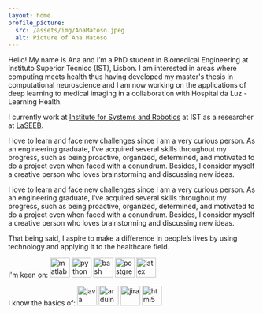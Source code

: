 ```yaml
---
layout: home
profile_picture:
  src: /assets/img/AnaMatoso.jpeg
  alt: Picture of Ana Matoso
---
```


Hello! My name is Ana and I’m a PhD student in Biomedical Engineering at Instituto Superior Técnico (IST), Lisbon. I am interested in areas where computing meets health thus having developed my master's thesis in computational neuroscience and I am now working on the applications of deep learning to medical imaging in a collaboration with Hospital da Luz - Learning Health.

I currently work at [Institute for Systems and Robotics](https://welcome.isr.tecnico.ulisboa.pt/) at IST as a researcher at [LaSEEB](https://www.laseeb.org/).

I love to learn and face new challenges since I am a very curious person. As an engineering graduate, I’ve acquired several skills throughout my progress, such as being proactive, organized, determined, and motivated to do a project even when faced with a conundrum. Besides, I consider myself a creative person who loves brainstorming and discussing new ideas.

I love to learn and face new challenges since I am a very curious person. As an engineering graduate, I’ve acquired several skills throughout my progress, such as being proactive, organized, determined, and motivated to do a project even when faced with a conundrum. Besides, I consider myself a creative person who loves brainstorming and discussing new ideas.

That being said, I aspire to make a difference in people’s lives by using technology and applying it to the healthcare field.

I'm keen on:
<img alt="matlab" width="40" src="https://cdn.jsdelivr.net/gh/devicons/devicon/icons/matlab/matlab-original.svg" /> <img alt="python" width="40" src="https://cdn.jsdelivr.net/gh/devicons/devicon/icons/python/python-original-wordmark.svg" /> <img alt="bash" width="40" src="https://cdn.jsdelivr.net/gh/devicons/devicon/icons/bash/bash-original.svg" /> <img alt="postgresql" width="40" src="https://cdn.jsdelivr.net/gh/devicons/devicon/icons/postgresql/postgresql-original-wordmark.svg" /> <img alt="latex" width="40" src="https://cdn.jsdelivr.net/gh/devicons/devicon/icons/latex/latex-original.svg" />

I know the basics of: 
<img alt="java" width="40" src="https://cdn.jsdelivr.net/gh/devicons/devicon/icons/java/java-original-wordmark.svg" /> <img alt="arduino" width="40" src="https://cdn.jsdelivr.net/gh/devicons/devicon/icons/arduino/arduino-original-wordmark.svg" /> <img alt="jira" width="40" src="https://cdn.jsdelivr.net/gh/devicons/devicon/icons/jira/jira-original-wordmark.svg" /> <img alt="html5" width="40" src="https://cdn.jsdelivr.net/gh/devicons/devicon/icons/html5/html5-original-wordmark.svg" />
